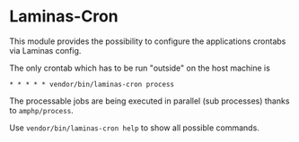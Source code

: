 # Laminas-Cron

This module provides the possibility to configure the applications crontabs via Laminas config.

The only crontab which has to be run "outside" on the host machine is 

`* * * * * vendor/bin/laminas-cron process`

The processable jobs are being executed in parallel (sub processes) thanks to `amphp/process`.

Use `vendor/bin/laminas-cron help` to show all possible commands.